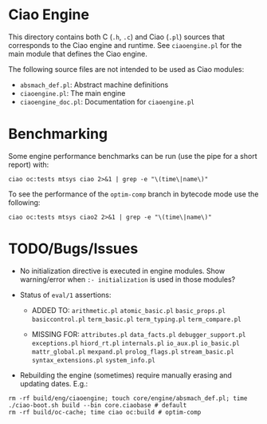 # Ciao Engine

This directory contains both C (`.h`, `.c`) and Ciao (`.pl`) sources
that corresponds to the Ciao engine and runtime. See `ciaoengine.pl`
for the main module that defines the Ciao engine.

The following source files are not intended to be used as Ciao
modules:

  - `absmach_def.pl`: Abstract machine definitions
  - `ciaoengine.pl`: The main engine
  - `ciaoengine_doc.pl`: Documentation for `ciaoengine.pl`

# Benchmarking

Some engine performance benchmarks can be run (use the pipe for a
short report) with:

```
ciao oc:tests mtsys ciao 2>&1 | grep -e "\(time\|name\)"
```

To see the performance of the `optim-comp` branch in bytecode
mode use the following:
```
ciao oc:tests mtsys ciao2 2>&1 | grep -e "\(time\|name\)"
```

# TODO/Bugs/Issues

 - No initialization directive is executed in engine modules. Show
   warning/error when `:- initialization` is used in those modules?

 - Status of `eval/1` assertions:

   - ADDED TO:
     `arithmetic.pl` `atomic_basic.pl` `basic_props.pl` `basiccontrol.pl`
     `term_basic.pl` `term_typing.pl` `term_compare.pl`

   - MISSING FOR: `attributes.pl` `data_facts.pl`
    `debugger_support.pl` `exceptions.pl` `hiord_rt.pl` `internals.pl`
    `io_aux.pl` `io_basic.pl` `mattr_global.pl` `mexpand.pl`
    `prolog_flags.pl` `stream_basic.pl` `syntax_extensions.pl`
    `system_info.pl`

 - Rebuilding the engine (sometimes) require manually erasing and
   updating dates. E.g.:
```
rm -rf build/eng/ciaoengine; touch core/engine/absmach_def.pl; time ./ciao-boot.sh build --bin core.ciaobase # default
rm -rf build/oc-cache; time ciao oc:build # optim-comp
```
